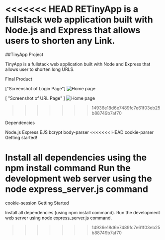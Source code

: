 <<<<<<< HEAD
RETinyApp is a fullstack web application built with Node.js and Express that allows users to shorten any Link.
=======
##TinyApp Project

TinyApp is a fullstack web application built with Node and Express that allows user to shorten long URLS.

Final Product

["Screenshot of Login Page"] 
<img src="https://github.com/wingkeileung/tiny_URL_app/blob/master/docs/Screen%20Shot%202017-08-06%20at%208.59.02%20PM.png" alt="Home page" style="max-width:100%;"></a>

[ "Screenshot of URL Page" ]
<img src="https://github.com/wingkeileung/tiny_URL_app/blob/master/docs/Screen%20Shot%202017-08-06%20at%209.00.15%20PM.png" alt="Home page" style="max-width:100%;"></a>
>>>>>>> 14936e18d6e7489fc7e61f03eb25b88749b7af70

Dependencies

Node.js
Express
EJS
bcrypt
body-parser
<<<<<<< HEAD
cookie-parser
Getting started!

Install all dependencies using the npm install command Run the development web server using the node express_server.js command
=======
cookie-session
Getting Started

Install all dependencies (using npm install command).
Run the development web server using node express_server.js command.
>>>>>>> 14936e18d6e7489fc7e61f03eb25b88749b7af70
